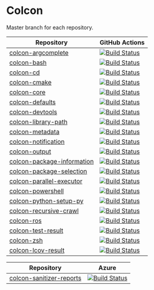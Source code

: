 # Colcon

Master branch for each repository.

Repository | GitHub Actions
-|-
[colcon-argcomplete][colcon-argcomplete-repo] | [![Build Status][colcon-argcomplete-actions-badge]][colcon-argcomplete-actions]
[colcon-bash][colcon-bash-repo] | [![Build Status][colcon-bash-actions-badge]][colcon-bash-actions]
[colcon-cd][colcon-cd-repo] | [![Build Status][colcon-cd-actions-badge]][colcon-cd-actions]
[colcon-cmake][colcon-cmake-repo] | [![Build Status][colcon-cmake-actions-badge]][colcon-cmake-actions]
[colcon-core][colcon-core-repo] | [![Build Status][colcon-core-actions-badge]][colcon-core-actions]
[colcon-defaults][colcon-defaults-repo] | [![Build Status][colcon-defaults-actions-badge]][colcon-defaults-actions]
[colcon-devtools][colcon-devtools-repo] | [![Build Status][colcon-devtools-actions-badge]][colcon-devtools-actions]
[colcon-library-path][colcon-library-path-repo] | [![Build Status][colcon-library-path-actions-badge]][colcon-library-path-actions]
[colcon-metadata][colcon-metadata-repo] | [![Build Status][colcon-metadata-actions-badge]][colcon-metadata-actions]
[colcon-notification][colcon-notification-repo] | [![Build Status][colcon-notification-actions-badge]][colcon-notification-actions]
[colcon-output][colcon-output-repo] | [![Build Status][colcon-output-actions-badge]][colcon-output-actions]
[colcon-package-information][colcon-package-information-repo] | [![Build Status][colcon-package-information-actions-badge]][colcon-package-information-actions]
[colcon-package-selection][colcon-package-selection-repo] | [![Build Status][colcon-package-selection-actions-badge]][colcon-package-selection-actions]
[colcon-parallel-executor][colcon-parallel-executor-repo] | [![Build Status][colcon-parallel-executor-actions-badge]][colcon-parallel-executor-actions]
[colcon-powershell][colcon-powershell-repo] | [![Build Status][colcon-powershell-actions-badge]][colcon-powershell-actions]
[colcon-python-setup-py][colcon-python-setup-py-repo] | [![Build Status][colcon-python-setup-py-actions-badge]][colcon-python-setup-py-actions]
[colcon-recursive-crawl][colcon-recursive-crawl-repo] | [![Build Status][colcon-recursive-crawl-actions-badge]][colcon-recursive-crawl-actions]
[colcon-ros][colcon-ros-repo] | [![Build Status][colcon-ros-actions-badge]][colcon-ros-actions]
[colcon-test-result][colcon-test-result-repo] | [![Build Status][colcon-test-result-actions-badge]][colcon-test-result-actions]
[colcon-zsh][colcon-zsh-repo] | [![Build Status][colcon-zsh-actions-badge]][colcon-zsh-actions]
[colcon-lcov-result][colcon-lcov-result-repo] | [![Build Status][colcon-lcov-result-actions-badge]][colcon-lcov-result-actions]

Repository | Azure
-|-
[colcon-sanitizer-reports][colcon-sanitizer-reports-repo] | [![Build Status][colcon-sanitizer-reports-azure-badge]][colcon-sanitizer-reports-azure]

[colcon-argcomplete-repo]: https://github.com/colcon/colcon-argcomplete
[colcon-argcomplete-actions]: https://github.com/colcon/colcon-argcomplete/actions/workflows/ci.yaml?query=branch%3Amaster+event%3Apush
[colcon-argcomplete-actions-badge]: https://github.com/colcon/colcon-argcomplete/actions/workflows/ci.yaml/badge.svg?branch=master&event=push

[colcon-bash-repo]: https://github.com/colcon/colcon-bash
[colcon-bash-actions]: https://github.com/colcon/colcon-bash/actions/workflows/ci.yaml?query=branch%3Amaster+event%3Apush
[colcon-bash-actions-badge]: https://github.com/colcon/colcon-bash/actions/workflows/ci.yaml/badge.svg?branch=master&event=push

[colcon-cd-repo]: https://github.com/colcon/colcon-cd
[colcon-cd-actions]: https://github.com/colcon/colcon-cd/actions/workflows/ci.yaml?query=branch%3Amaster+event%3Apush
[colcon-cd-actions-badge]: https://github.com/colcon/colcon-cd/actions/workflows/ci.yaml/badge.svg?branch=master&event=push

[colcon-cmake-repo]: https://github.com/colcon/colcon-cmake
[colcon-cmake-actions]: https://github.com/colcon/colcon-cmake/actions/workflows/ci.yaml?query=branch%3Amaster+event%3Apush
[colcon-cmake-actions-badge]: https://github.com/colcon/colcon-cmake/actions/workflows/ci.yaml/badge.svg?branch=master&event=push

[colcon-core-repo]: https://github.com/colcon/colcon-core
[colcon-core-actions]: https://github.com/colcon/colcon-core/actions/workflows/ci.yaml?query=branch%3Amaster+event%3Apush
[colcon-core-actions-badge]: https://github.com/colcon/colcon-core/actions/workflows/ci.yaml/badge.svg?branch=master&event=push

[colcon-defaults-repo]: https://github.com/colcon/colcon-defaults
[colcon-defaults-actions]: https://github.com/colcon/colcon-defaults/actions/workflows/ci.yaml?query=branch%3Amaster+event%3Apush
[colcon-defaults-actions-badge]: https://github.com/colcon/colcon-defaults/actions/workflows/ci.yaml/badge.svg?branch=master&event=push

[colcon-devtools-repo]: https://github.com/colcon/colcon-devtools
[colcon-devtools-actions]: https://github.com/colcon/colcon-devtools/actions/workflows/ci.yaml?query=branch%3Amaster+event%3Apush
[colcon-devtools-actions-badge]: https://github.com/colcon/colcon-devtools/actions/workflows/ci.yaml/badge.svg?branch=master&event=push

[colcon-lcov-result-repo]: https://github.com/colcon/colcon-lcov-result
[colcon-lcov-result-actions]: https://github.com/colcon/colcon-lcov-result/actions/workflows/test.yml?query=branch%3Amaster+event%3Apush
[colcon-lcov-result-actions-badge]: https://github.com/colcon/colcon-lcov-result/actions/workflows/test.yml/badge.svg?branch=master&event=push

[colcon-library-path-repo]: https://github.com/colcon/colcon-library-path
[colcon-library-path-actions]: https://github.com/colcon/colcon-library-path/actions/workflows/ci.yaml?query=branch%3Amaster+event%3Apush
[colcon-library-path-actions-badge]: https://github.com/colcon/colcon-library-path/actions/workflows/ci.yaml/badge.svg?branch=master&event=push

[colcon-metadata-repo]: https://github.com/colcon/colcon-metadata
[colcon-metadata-actions]: https://github.com/colcon/colcon-metadata/actions/workflows/ci.yaml?query=branch%3Amaster+event%3Apush
[colcon-metadata-actions-badge]: https://github.com/colcon/colcon-metadata/actions/workflows/ci.yaml/badge.svg?branch=master&event=push

[colcon-notification-repo]: https://github.com/colcon/colcon-notification
[colcon-notification-actions]: https://github.com/colcon/colcon-notification/actions/workflows/ci.yaml?query=branch%3Amaster+event%3Apush
[colcon-notification-actions-badge]: https://github.com/colcon/colcon-notification/actions/workflows/ci.yaml/badge.svg?branch=master&event=push

[colcon-output-repo]: https://github.com/colcon/colcon-output
[colcon-output-actions]: https://github.com/colcon/colcon-output/actions/workflows/ci.yaml?query=branch%3Amaster+event%3Apush
[colcon-output-actions-badge]: https://github.com/colcon/colcon-output/actions/workflows/ci.yaml/badge.svg?branch=master&event=push

[colcon-package-information-repo]: https://github.com/colcon/colcon-package-information
[colcon-package-information-actions]: https://github.com/colcon/colcon-package-information/actions/workflows/ci.yaml?query=branch%3Amaster+event%3Apush
[colcon-package-information-actions-badge]: https://github.com/colcon/colcon-package-information/actions/workflows/ci.yaml/badge.svg?branch=master&event=push

[colcon-package-selection-repo]: https://github.com/colcon/colcon-package-selection
[colcon-package-selection-actions]: https://github.com/colcon/colcon-package-selection/actions/workflows/ci.yaml?query=branch%3Amaster+event%3Apush
[colcon-package-selection-actions-badge]: https://github.com/colcon/colcon-package-selection/actions/workflows/ci.yaml/badge.svg?branch=master&event=push

[colcon-parallel-executor-repo]: https://github.com/colcon/colcon-parallel-executor
[colcon-parallel-executor-actions]: https://github.com/colcon/colcon-parallel-executor/actions/workflows/ci.yaml?query=branch%3Amaster+event%3Apush
[colcon-parallel-executor-actions-badge]: https://github.com/colcon/colcon-parallel-executor/actions/workflows/ci.yaml/badge.svg?branch=master&event=push

[colcon-powershell-repo]: https://github.com/colcon/colcon-powershell
[colcon-powershell-actions]: https://github.com/colcon/colcon-powershell/actions/workflows/ci.yaml?query=branch%3Amaster+event%3Apush
[colcon-powershell-actions-badge]: https://github.com/colcon/colcon-powershell/actions/workflows/ci.yaml/badge.svg?branch=master&event=push

[colcon-python-setup-py-repo]: https://github.com/colcon/colcon-python-setup-py
[colcon-python-setup-py-actions]: https://github.com/colcon/colcon-python-setup-py/actions/workflows/ci.yaml?query=branch%3Amaster+event%3Apush
[colcon-python-setup-py-actions-badge]: https://github.com/colcon/colcon-python-setup-py/actions/workflows/ci.yaml/badge.svg?branch=master&event=push

[colcon-recursive-crawl-repo]: https://github.com/colcon/colcon-recursive-crawl
[colcon-recursive-crawl-actions]: https://github.com/colcon/colcon-recursive-crawl/actions/workflows/ci.yaml?query=branch%3Amaster+event%3Apush
[colcon-recursive-crawl-actions-badge]: https://github.com/colcon/colcon-recursive-crawl/actions/workflows/ci.yaml/badge.svg?branch=master&event=push

[colcon-ros-repo]: https://github.com/colcon/colcon-ros
[colcon-ros-actions]: https://github.com/colcon/colcon-ros/actions/workflows/ci.yaml?query=branch%3Amaster+event%3Apush
[colcon-ros-actions-badge]: https://github.com/colcon/colcon-ros/actions/workflows/ci.yaml/badge.svg?branch=master&event=push

[colcon-test-result-repo]: https://github.com/colcon/colcon-test-result
[colcon-test-result-actions]: https://github.com/colcon/colcon-test-result/actions/workflows/ci.yaml?query=branch%3Amaster+event%3Apush
[colcon-test-result-actions-badge]: https://github.com/colcon/colcon-test-result/actions/workflows/ci.yaml/badge.svg?branch=master&event=push

[colcon-zsh-repo]: https://github.com/colcon/colcon-zsh
[colcon-zsh-actions]: https://github.com/colcon/colcon-zsh/actions/workflows/ci.yaml?query=branch%3Amaster+event%3Apush
[colcon-zsh-actions-badge]: https://github.com/colcon/colcon-zsh/actions/workflows/ci.yaml/badge.svg?branch=master&event=push

[colcon-sanitizer-reports-repo]: https://github.com/colcon/colcon-sanitizer-reports
[colcon-sanitizer-reports-azure]: https://dev.azure.com/osrf/colcon-sanitizer-reports/_build/latest?definitionId=1&branchName=master
[colcon-sanitizer-reports-azure-badge]: https://dev.azure.com/osrf/colcon-sanitizer-reports/_apis/build/status/colcon.colcon-sanitizer-reports?branchName=master
